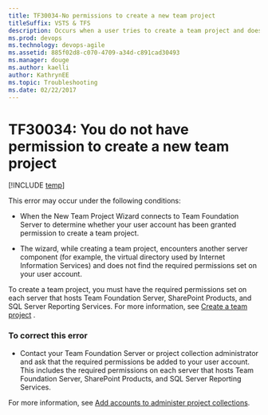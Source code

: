 ```yaml
---
title: TF30034-No permissions to create a new team project titleSuffix: VSTS & TFS
description: Occurs when a user tries to create a team project and doesn't have the required permissions
ms.prod: devops
ms.technology: devops-agile
ms.assetid: 885f02d8-c070-4709-a34d-c891cad30493
ms.manager: douge
ms.author: kaelliauthor: KathrynEE
ms.topic: Troubleshooting
ms.date: 02/22/2017
---
```



# TF30034: You do not have permission to create a new team project

[!INCLUDE [temp](../../../_shared/dev15-version-header.md)]

This error may occur under the following conditions:  
  
-   When the New Team Project Wizard connects to Team Foundation Server to determine whether your user account has been granted permission to create a team project.  
  
-   The wizard, while creating a team project, encounters another server component (for example, the virtual directory used by Internet Information Services) and does not find the required permissions set on your user account.  
  
 To create a team project, you must have the required permissions set on each server that hosts Team Foundation Server, SharePoint Products, and SQL Server Reporting Services. For more information, see [Create a team project](../../../../accounts/create-team-project.md) .  
  
### To correct this error  
  
-   Contact your Team Foundation Server or project collection administrator and ask that the required permissions be added to your user account. This includes the required permissions on each server that hosts Team Foundation Server, SharePoint Products, and SQL Server Reporting Services.  
  
For more information, see [Add accounts to administer project collections](../../../../security/set-project-collection-level-permissions.md).  
  